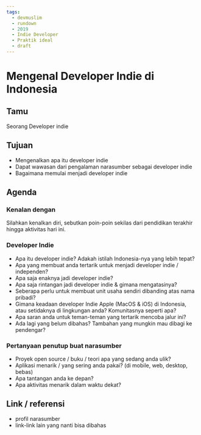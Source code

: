 ```yaml
---
tags:
  - devmuslim
  - rundown
  - 2019
  - Indie Developer
  - Praktik ideal
  - draft
---
```


# Mengenal Developer Indie di Indonesia

## Tamu

Seorang Developer indie

## Tujuan

- Mengenalkan apa itu developer indie
- Dapat wawasan dari pengalaman narasumber sebagai developer indie
- Bagaimana memulai menjadi developer indie

## Agenda

### Kenalan dengan

Silahkan kenalkan diri, sebutkan poin-poin sekilas dari pendidikan terakhir hingga aktivitas hari ini.

### Developer Indie

- Apa itu developer indie? Adakah istilah Indonesia-nya yang lebih tepat?
- Apa yang membuat anda tertarik untuk menjadi developer indie / independen?
- Apa saja enaknya jadi developer indie?
- Apa saja rintangan jadi developer indie & gimana mengatasinya?
- Seberapa perlu untuk membuat unit usaha sendiri dibanding atas nama pribadi?
- Gimana keadaan developer Indie Apple (MacOS & iOS) di Indonesia, atau setidaknya di lingkungan anda? Komunitasnya seperti apa?
- Apa saran anda untuk teman-teman yang tertarik mencoba jalur ini?
- Ada lagi yang belum dibahas? Tambahan yang mungkin mau dibagi ke pendengar?

### Pertanyaan penutup buat narasumber

- Proyek open source / buku / teori apa yang sedang anda ulik?
- Aplikasi menarik / yang sering anda pakai? (di mobile, web, desktop, bebas)
- Apa tantangan anda ke depan?
- Apa aktivitas menarik dalam waktu dekat?

## Link / referensi

- profil narasumber
- link-link lain yang nanti bisa dibahas